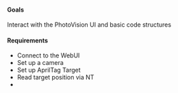#### Goals
Interact with the PhotoVision UI and basic code structures

#### Requirements
- Connect to the WebUI
- Set up a camera
- Set up AprilTag Target
- Read target position via NT
- 